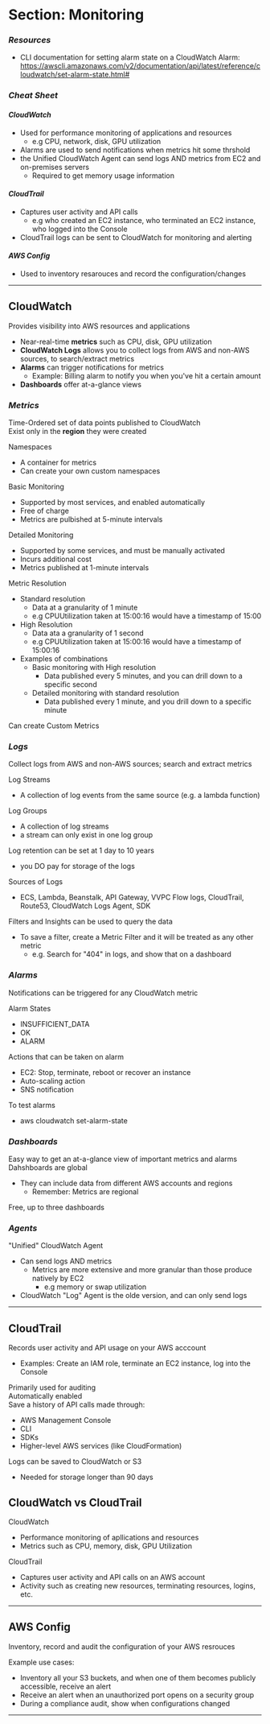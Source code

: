 # **Section: Monitoring**

### *Resources*

* CLI documentation for setting alarm state on a CloudWatch Alarm: https://awscli.amazonaws.com/v2/documentation/api/latest/reference/cloudwatch/set-alarm-state.html#

### *Cheat Sheet*

#### *CloudWatch*
* Used for performance monitoring of applications and resources
  * e.g CPU, network, disk, GPU utilization
* Alarms are used to send notifications when metrics hit some thrshold
* the Unified CloudWatch Agent can send logs AND metrics from EC2 and on-premises servers
  * Required to get memory usage information

#### *CloudTrail*
* Captures user activity and API calls
  * e.g who created an EC2 instance, who terminated an EC2 instance, who logged into the Console
* CloudTrail logs can be sent to CloudWatch for monitoring and alerting

#### *AWS Config*
* Used to inventory resarouces and record the configuration/changes

----
## **CloudWatch**

Provides visibility into AWS resources and applications
* Near-real-time **metrics** such as CPU, disk, GPU utilization
* **CloudWatch Logs** allows you to collect logs from AWS and non-AWS sources, to search/extract metrics
* **Alarms** can trigger notifications for metrics
  * Example: Billing alarm to notify you when you've hit a certain amount
* **Dashboards** offer at-a-glance views

### *Metrics*

Time-Ordered set of data points published to CloudWatch  
Exist only in the **region** they were created

Namespaces
* A container for metrics
* Can create your own custom namespaces

Basic Monitoring
* Supported by most services, and enabled automatically
* Free of charge
* Metrics are pulbished at 5-minute intervals

Detailed Monitoring
* Supported by some services, and must be manually activated
* Incurs additional cost
* Metrics published at 1-minute intervals

Metric Resolution
* Standard resolution
  * Data at a granularity of 1 minute
  * e.g CPUUtilization taken at 15:00:16 would have a timestamp of 15:00
* High Resolution
  * Data ata a granularity of 1 second
  * e.g CPUUtilization taken at 15:00:16 would have a timestamp of 15:00:16
* Examples of combinations
  * Basic monitoring with High resolution
    * Data published every 5 minutes, and you can drill down to a specific second
  * Detailed monitoring with standard resolution
    * Data published every 1 minute, and you drill down to a specific minute

Can create Custom Metrics

### *Logs*
Collect logs from AWS and non-AWS sources; search and extract metrics

Log Streams
* A collection of log events from the same source (e.g. a lambda function)

Log Groups
* A collection of log streams
* a stream can only exist in one log group

Log retention can be set at 1 day to 10 years
* you DO pay for storage of the logs

Sources of Logs
* ECS, Lambda, Beanstalk, API Gateway, VVPC Flow logs, CloudTrail, Route53, CloudWatch Logs Agent, SDK

Filters and Insights can be used to query the data
* To save a filter, create a Metric Filter and it will be treated as any other metric
  * e.g. Search for "404" in logs, and show that on a dashboard

### *Alarms*
Notifications can be triggered for any CloudWatch metric

Alarm States
* INSUFFICIENT_DATA
* OK
* ALARM

Actions that can be taken on alarm
* EC2: Stop, terminate, reboot or recover an instance
* Auto-scaling action
* SNS notification

To test alarms
* aws cloudwatch set-alarm-state

### *Dashboards*
Easy way to get an at-a-glance view of important metrics and alarms 
Dahshboards are global
* They can include data from different AWS accounts and regions
  * Remember: Metrics are regional

Free, up to three dashboards

### *Agents*

"Unified" CloudWatch Agent
* Can send logs AND metrics
  * Metrics are more extensive and more granular than those produce natively by EC2
    * e.g memory or swap utilization
* CloudWatch "Log" Agent is the olde version, and can only send logs

----
## **CloudTrail**

Records user activity and API usage on your AWS acccount
* Examples: Create an IAM role, terminate an EC2 instance, log into the Console

Primarily used for auditing  
Automatically enabled  
Save a history of API calls made through:
* AWS Management Console
* CLI
* SDKs
* Higher-level AWS services (like CloudFormation)

Logs can be saved to CloudWatch or S3
* Needed for storage longer than 90 days

## **CloudWatch vs CloudTrail**

CloudWatch
* Performance monitoring of apllications and resources
* Metrics such as CPU, memory, disk, GPU Utilization

CloudTrail
* Captures user activity and API calls on an AWS account
* Activity such as creating new resources, terminating resources, logins, etc.

----
## **AWS Config**

Inventory, record and audit the configuration of your AWS resrouces

Example use cases:
* Inventory all your S3 buckets, and when one of them becomes publicly accessible, receive an alert
* Receive an alert when an unauthorized port opens on a security group
* During a compliance audit, show when configurations changed

----
<style>
table {
  border-collapse: collapse;
  width: 100%;
}

th, td {
  text-align: left;
  padding: 8px;
}

th {
  background-color: #4CAF50;
}

</style>